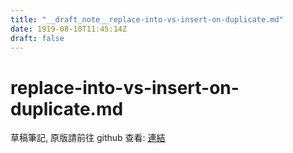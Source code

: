```yaml
---
title: "__draft_note__replace-into-vs-insert-on-duplicate.md"
date: 1919-08-10T11:45:14Z
draft: false
---
```


# replace-into-vs-insert-on-duplicate.md

草稿筆記, 原版請前往 github 查看: [連結](https:/github.com/tinghaolai/just-random-note/blob/master/db/mysql/replace-into-vs-insert-on-duplicate.md)
